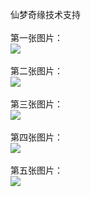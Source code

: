 仙梦奇缘技术支持</br></br>
第一张图片：</br>
![](https://github.com/chenzhan82842/chenzhan/blob/xmqy/1.jpg?raw=true)</br></br>
第二张图片：</br>
![](https://github.com/chenzhan82842/chenzhan/blob/xmqy/2.jpg?raw=true)</br></br>
第三张图片：</br>
![](https://github.com/chenzhan82842/chenzhan/blob/xmqy/3.jpg?raw=true)</br></br>
第四张图片：</br>
![](https://github.com/chenzhan82842/chenzhan/blob/xmqy/4.jpg?raw=true)</br></br>
第五张图片：</br>
![](https://github.com/chenzhan82842/chenzhan/blob/xmqy/5.jpg?raw=true)</br></br>

